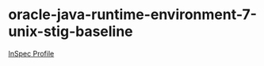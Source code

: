# oracle-java-runtime-environment-7-unix-stig-baseline

[InSpec Profile](https://github.com/mitre/oracle-java-runtime-environment-7-unix-stig-baseline)			


<Weather/>

